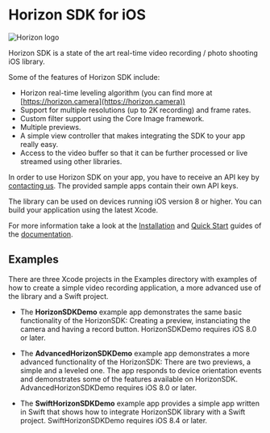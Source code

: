 Horizon SDK for iOS
=======================

![Horizon logo](https://horizoncamera.github.io/HorizonSDK-iOS/docs/documentation-static/images/horizonsdk-logo.png)

Horizon SDK is a state of the art real-time video recording / photo shooting iOS library.

Some of the features of Horizon SDK include:

* Horizon real-time leveling algorithm (you can find more at [https://horizon.camera](https://horizon.camera))
* Support for multiple resolutions (up to 2K recording) and frame rates.
* Custom filter support using the Core Image framework.
* Multiple previews.
* A simple view controller that makes integrating the SDK to your app really easy.
* Access to the video buffer so that it can be further processed or live streamed using other libraries.


In order to use Horizon SDK on your app, you have to receive an API key by [contacting us](https://horizon.camera/sdk/). The provided sample apps contain their own API keys.


The library can be used on devices running iOS version 8 or higher.  You can build your application using the latest Xcode.

For more information take a look at the [Installation](https://horizoncamera.github.io/HorizonSDK-iOS/docs/documentation-static/Installation%20Guide.html) and [Quick Start](https://horizoncamera.github.io/HorizonSDK-iOS/docs/documentation-static/Quick%20Start.html) guides of the [documentation](https://horizon.camera/sdk/docs/).

Examples
--------

There are three Xcode projects in the Examples directory with examples of how to create a simple video recording application, a more advanced use of the library and a Swift project. 

* The **HorizonSDKDemo** example app demonstrates the same basic functionality of the HorizonSDK: Creating a preview, instanciating the camera and having a record button. HorizonSDKDemo requires iOS 8.0 or later.

* The **AdvancedHorizonSDKDemo** example app demonstrates a more advanced functionality of the HorizonSDK: There are two previews, a simple and a leveled one. The app responds to device orientation events and demonstrates some of the features available on HorizonSDK. AdvancedHorizonSDKDemo requires iOS 8.0 or later.

* The **SwiftHorizonSDKDemo** example app provides a simple app written in Swift that shows how to integrate HorizonSDK library with a Swift project. SwiftHorizonSDKDemo requires iOS 8.4 or later.
